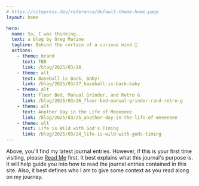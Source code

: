 ```yaml
---
# https://vitepress.dev/reference/default-theme-home-page
layout: home

hero:
  name: So, I was thinking...
  text: a blog by Greg Marine
  tagline: Behind the curtain of a curious mind 🤔
  actions:
    - theme: brand
      text: TBD
      link: /blog/2025/03/28_
    - theme: alt
      text: Baseball is Back, Baby!
      link: /blog/2025/03/27_baseball-is-back-baby
    - theme: alt
      text: Floor Bed, Manual Grinder, and Retro G
      link: /blog/2025/03/26_floor-bed-manual-grinder-rand-retro-g
    - theme: alt
      text: Another Day in the Life of Meeeeeee
      link: /blog/2025/03/25_another-day-in-the-life-of-meeeeeee
    - theme: alt
      text: Life is Wild with God's Timing
      link: /blog/2025/03/24_life-is-wild-with-gods-timing
---
```


Above, you'll find my latest journal entries. However, if this is your first time visiting, please [Read Me](read-me) first. It best explains what this journal's purpose is. It will help guide you into how to read the journal entries contained in this site. Also, it best defines who I am to give some context as you read along on my journey.
